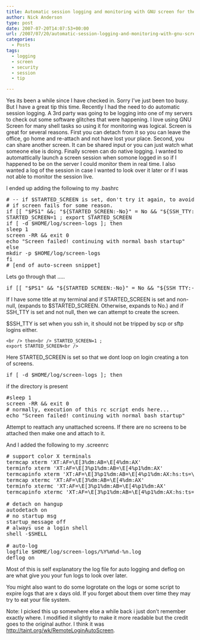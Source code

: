```yaml
---
title: Automatic session logging and monitoring with GNU screen for the paranoid.
author: Nick Anderson
type: post
date: 2007-07-20T14:07:53+00:00
url: /2007/07/20/automatic-session-logging-and-monitoring-with-gnu-screen-for-the-paranoid/
categories:
  - Posts
tags:
  - logging
  - screen
  - security
  - session
  - tip

---
```

Yes its been a while since I have checked in. Sorry I&#8217;ve just been too busy. But I have a great tip this time. Recently I had the need to do automatic session logging. A 3rd party was going to be logging into one of my servers to check out some software glitches that were happening. I love using GNU Screen for many shell tasks so using it for monitoring was logical. Screen is great for several reasons. First you can detach from it so you can leave the office, go home and re-attach and not have lost your place. Second, you can share another screen. It can be shared input or you can just watch what someone else is doing. Finally screen can do native logging. I wanted to automattically launch a screen session when somone logged in so if I happened to be on the server I could monitor them in real time. I also wanted a log of the session in case I wanted to look over it later or if I was not able to monitor the session live.
  
<!--more-->


  
<!--adsense-->


  
I ended up adding the following to my .bashrc

<pre># -- if $STARTED_SCREEN is set, don't try it again, to avoid looping
# if screen fails for some reason.
if [[ "$PS1" &&; "${STARTED_SCREEN:-No}" = No && "${SSH_TTY:-No}" != No ]]; then
STARTED_SCREEN=1 ; export STARTED_SCREEN
if [ -d $HOME/log/screen-logs ]; then
sleep 1
screen -RR && exit 0
echo "Screen failed! continuing with normal bash startup"
else
mkdir -p $HOME/log/screen-logs
fi
# [end of auto-screen snippet]</pre>

Lets go through that &#8230;..

<pre>if [[ "$PS1" && "${STARTED_SCREEN:-No}" = No && "${SSH_TTY:-No}" != No ]]</pre>

If I have some title at my terminal and if STARTED\_SCREEN is set and non-null, (expands to $STARTED\_SCREEN. Otherwise, expands to No.) and if SSH_TTY is set and not null, then we can attempt to create the screen.
  
$SSH_TTY is set when you ssh in, it should not be tripped by scp or sftp logins either.
  
<code lang="bash">&lt;br />
then&lt;br />
STARTED_SCREEN=1 ; export STARTED_SCREEN&lt;br />
</code>
  
Here STARTED_SCREEN is set so that we dont loop on login creating a ton of screens.

<pre>if [ -d $HOME/log/screen-logs ]; then</pre>

if the directory is present

<pre>#sleep 1
screen -RR && exit 0
# normally, execution of this rc script ends here...
echo "Screen failed! continuing with normal bash startup"</pre>

Attempt to reattach any unattached screens. If there are no screens to be attached then make one and attach to it.

And I added the following to my .screenrc

<pre># support color X terminals
termcap xterm 'XT:AF=\E[3%dm:AB=\E[4%dm:AX'
terminfo xterm 'XT:AF=\E[3%p1%dm:AB=\E[4%p1%dm:AX'
termcapinfo xterm 'XT:AF=\E[3%p1%dm:AB=\E[4%p1%dm:AX:hs:ts=\E]2;:fs=\007:ds=\E]2;screen\007'
termcap xtermc 'XT:AF=\E[3%dm:AB=\E[4%dm:AX'
terminfo xtermc 'XT:AF=\E[3%p1%dm:AB=\E[4%p1%dm:AX'
termcapinfo xtermc 'XT:AF=\E[3%p1%dm:AB=\E[4%p1%dm:AX:hs:ts=\E]2;:fs=\007:ds=\E]2;screen\007'

# detach on hangup
autodetach on
# no startup msg
startup_message off
# always use a login shell
shell -$SHELL

# auto-log
logfile $HOME/log/screen-logs/%Y%m%d-%n.log
deflog on</pre>

Most of this is self explanatory the log file for auto logging and deflog on are what give you your fun logs to look over later.

You might also want to do some logrotate on the logs or some script to expire logs that are x days old. If you forget about them over time they may try to eat your file system.

Note: I picked this up somewhere else a while back i just don&#8217;t remember exactly where. I modified it slightly to make it more readable but the credit goes to the original author. I think it was http://taint.org/wk/RemoteLoginAutoScreen.
